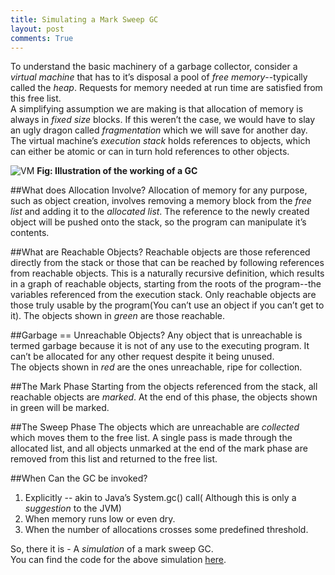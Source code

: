 ```yaml
---
title: Simulating a Mark Sweep GC
layout: post
comments: True
---
```


To understand the basic machinery of a garbage collector, consider a *virtual machine* that has to it’s disposal a pool of *free memory*--typically called the *heap*. Requests for memory needed at run time are satisfied from this free list. <br/>
A simplifying assumption we are making is that allocation of memory is always in *fixed size* blocks. If this weren’t the case, we would have to slay an ugly dragon called *fragmentation* which we will save for another day.<br/>
The virtual machine’s *execution stack* holds references to objects, which can either be atomic or can in turn hold references to other objects. 

![VM]({{site.url}}/images/gc.png)
<b>Fig: Illustration of the working of a GC</b>

##What does Allocation Involve?
Allocation of memory for any purpose, such as object creation, involves removing a memory block from the *free list* and adding it to the *allocated list*. The reference to the newly created object will be pushed onto the stack, so the program can manipulate it’s contents.

##What are Reachable Objects?
Reachable objects are those referenced directly from the stack or those that can be reached by following references from reachable objects. This is a naturally recursive definition, which results in a graph of reachable objects, starting from the roots of the program--the variables referenced from the execution stack. Only reachable objects are those truly usable by the program(You can’t use an object if you can’t get to it). 
The objects shown in *green* are those reachable.

##Garbage == Unreachable Objects?
Any object that is unreachable is termed garbage because it is not of any use to the executing program. It can’t be allocated for any other request despite it being unused.<br/>
The objects shown in *red* are the ones unreachable, ripe for collection.

##The Mark Phase
Starting from the objects referenced from the stack, all reachable objects are *marked*. At the end of this phase, the objects shown in green will be marked.

##The Sweep Phase
The objects which are unreachable are *collected* which moves them to the free list. A single pass is made through the allocated list, and all objects unmarked at the end of the mark phase are removed from this list and returned to the free list.

##When Can the GC be invoked?
<ol>
<li>Explicitly -- akin to Java’s System.gc() call( Although this is only a <i>suggestion</i> to the JVM)</li>
<li>When memory runs low or even dry.</li>
<li>When the number of allocations crosses some predefined threshold.</li>
</ol>

So, there it is - A *simulation* of a mark sweep GC.<br/>
You can find the code for the above simulation [here](https://github.com/Deborah-Digges/mark-sweep-simulation).
